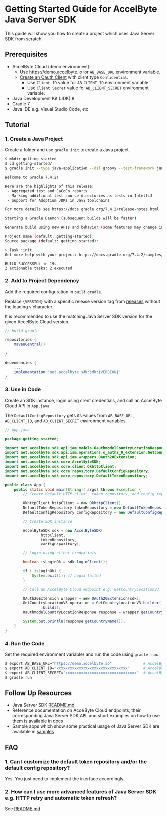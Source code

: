 # Getting Started Guide for AccelByte Java Server SDK

This guide will show you how to create a project which uses Java Server SDK from scratch.

## Prerequisites

* AccelByte Cloud (demo environment):
    * Use https://demo.accelbyte.io for `AB_BASE_URL` environment variable.
    * [Create an Oauth Client](https://docs.accelbyte.io/guides/access/iam-client.html#create-a-client) with client type `Confidential`.
        * Use `Client ID` value for `AB_CLIENT_ID` environment variable.
        * Use `Client Secret` value for `AB_CLIENT_SECRET` environment variable.
* Java Development Kit (JDK) 8
* Gradle 7
* Java IDE e.g. Visual Studio Code, etc

## Tutorial

### 1. Create a Java Project

Create a folder and use `gradle init` to create a Java project.

```bash
$ mkdir getting-started
$ cd getting-started/
$ gradle init --type java-application --dsl groovy --test-framework junit-jupiter

Welcome to Gradle 7.4.2!

Here are the highlights of this release:
 - Aggregated test and JaCoCo reports
 - Marking additional test source directories as tests in IntelliJ
 - Support for Adoptium JDKs in Java toolchains

For more details see https://docs.gradle.org/7.4.2/release-notes.html

Starting a Gradle Daemon (subsequent builds will be faster)

Generate build using new APIs and behavior (some features may change in the next minor release)? (default: no) [yes, no]

Project name (default: getting-started):
Source package (default: getting.started):

> Task :init
Get more help with your project: https://docs.gradle.org/7.4.2/samples/sample_building_java_applications.html

BUILD SUCCESSFUL in 19s
2 actionable tasks: 2 executed
```

### 2. Add to Project Dependency

Add the required configuration in `build.gradle`. 

Replace `{VERSION}` with a specific release version tag from [releases](https://github.com/AccelByte/accelbyte-java-sdk/releases) without the leading `v` character.

It is recommended to use the matching Java Server SDK version for the given AccelByte Cloud version.

```groovy
// build.gradle

repositories {
    mavenCentral()
    ...
}

dependencies {
    ...
    implementation 'net.accelbyte.sdk:sdk:{VERSION}'
}
```

### 3. Use in Code

Create an SDK instance, login using client credentials, and call an AccelByte Cloud API in `App.java`. 

The `DefaultConfigRepository` gets its values from `AB_BASE_URL`, `AB_CLIENT_ID`, and `AB_CLIENT_SECRET` environment variables.

```java
// App.java

package getting.started;

import net.accelbyte.sdk.api.iam.models.OauthmodelCountryLocationResponse;
import net.accelbyte.sdk.api.iam.operations.o_auth2_0_extension.GetCountryLocationV3;
import net.accelbyte.sdk.api.iam.wrappers.OAuth20Extension;
import net.accelbyte.sdk.core.AccelByteSDK;
import net.accelbyte.sdk.core.client.OkhttpClient;
import net.accelbyte.sdk.core.repository.DefaultConfigRepository;
import net.accelbyte.sdk.core.repository.DefaultTokenRepository;

public class App {
    public static void main(String[] args) throws Exception {
        // Create default HTTP client, token repository, and config repository instance

        OkhttpClient httpClient = new OkhttpClient();
        DefaultTokenRepository tokenRepository = new DefaultTokenRepository();
        DefaultConfigRepository configRepository = new DefaultConfigRepository();

        // Create SDK instance

        AccelByteSDK sdk = new AccelByteSDK(
                httpClient,
                tokenRepository,
                configRepository);

        // Login using client credentials

        boolean isLoginOk = sdk.loginClient();

        if (!isLoginOk) {
            System.exit(1); // Login failed
        }

        // Call an AccelByte Cloud endpoint e.g. GetCountryLocationV3

        OAuth20Extension wrapper = new OAuth20Extension(sdk);
        GetCountryLocationV3 operation = GetCountryLocationV3.builder()
                .build();
        OauthmodelCountryLocationResponse response = wrapper.getCountryLocationV3(operation);

        System.out.println(response.getCountryName());
    }
}
```

### 4. Run the Code

Set the required environment variables and run the code using `gradle run`.

```bash
$ export AB_BASE_URL="https://demo.accelbyte.io"              # AccelByte Cloud Base URL e.g. demo environment
$ export AB_CLIENT_ID="xxxxxxxxxxxxxxxxxxxxxxxxxxxxxxxx"      # AccelByte Cloud OAuth Client ID
$ export AB_CLIENT_SECRET="xxxxxxxxxxxxxxxxxxxxxxxxxxxxxxxx"  # AccelByte Cloud OAuth Client Secret
$ gradle run
```

## Follow Up Resources

* Java Server SDK [README.md](https://github.com/AccelByte/accelbyte-java-sdk/blob/main/README.md)
* Reference documentation on AccelByte Cloud endpoints, their corresponding Java Server SDK API, and short examples on how to use them is available in [docs](https://github.com/AccelByte/accelbyte-java-sdk/blob/main/docs)
* Sample apps which show some practical usage of Java Server SDK are available in [samples](https://github.com/AccelByte/accelbyte-java-sdk/blob/main/samples)

## FAQ

### 1. Can I customize the default token repository and/or the default config repository?

Yes. You just need to implement the interface accordingly.

### 2. How can I use more advanced features of Java Server SDK e.g. HTTP retry and automatic token refresh? 

See [README.md](https://github.com/AccelByte/accelbyte-java-sdk/blob/main/README.md)
